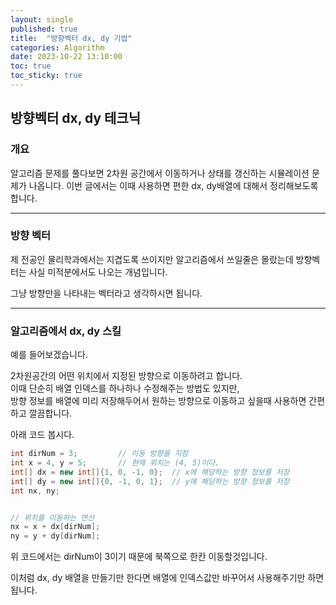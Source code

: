 ```yaml
---
layout: single
published: true
title:  "방향벡터 dx, dy 기법"
categories: Algorithm
date: 2023-10-22 13:10:00
toc: true
toc_sticky: true
---
```


## 방향벡터 dx, dy 테크닉

### 개요

알고리즘 문제를 풀다보면 2차원 공간에서 이동하거나 상태를 갱신하는 시뮬레이션 문제가 나옵니다. 이번 글에서는 이때 사용하면 편한 dx, dy배열에 대해서 정리해보도록 합니다. 

----------------

### 방향 벡터

제 전공인 물리학과에서는 지겹도록 쓰이지만 알고리즘에서 쓰일줄은 몰랐는데 방향벡터는 사실 미적분에서도 나오는 개념입니다.

그냥 방향만을 나타내는 벡터라고 생각하시면 됩니다.


----------------

### 알고리즘에서 dx, dy 스킬

예를 들어보겠습니다.

2차원공간의 어떤 위치에서 지정된 방향으로 이동하려고 합니다.  
이때 단순히 배열 인덱스를 하나하나 수정해주는 방법도 있지만,  
방향 정보를 배열에 미리 저장해두어서 원하는 방향으로 이동하고 싶을때 사용하면 간편하고 깔끔합니다.

아래 코드 봅시다.

```java
int dirNum = 3;         // 이동 방향을 지정
int x = 4, y = 5;       // 현재 위치는 (4, 5)이다.
int[] dx = new int[]{1, 0, -1, 0};  // x에 해당하는 방향 정보를 저장
int[] dy = new int[]{0, -1, 0, 1};  // y에 해당하는 방향 정보를 저장
int nx, ny;       


// 위치를 이동하는 연산
nx = x + dx[dirNum];
ny = y + dy[dirNum];
```

위 코드에서는 dirNum이 3이기 때문에 북쪽으로 한칸 이동할것입니다. 

이처럼 dx, dy 배열을 만들기만 한다면 배열에 인덱스값만 바꾸어서 사용해주기만 하면 됩니다. 
